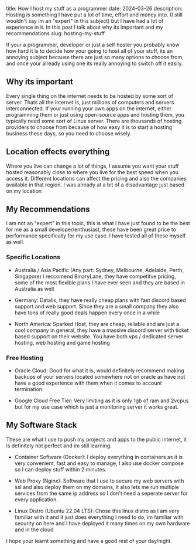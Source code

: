 title: How I host my stuff as a programmer
date: 2024-03-26
description: Hosting is something I have put a lot of time, effort and money into. (I still wouldn't say im an "expert" in this subject) but I have had a lot of experience in it. In this post I talk about why its important and my recommendations 
slug: hosting-my-stuff

If your a programmer, developer or just a self hoster you probably know how hard it is to decide how your going to host all of your stuff, its an annoying subject because there are just so many options to choose from, and once your already using one its really annoying to switch off it easily.

## Why its important
Every single thing on the internet needs to be hosted by some sort of server. Thats all the internet is, just millions of computers and servers interconnected. If your running your own apps on the internet, either programming them or just using open-source apps and hosting them, you typically need some sort of Linux server. There are thousands of hosting providers to choose from because of how easy it is to start a hosting business these days, so you need to choose wisely.

## Location effects everything
Where you live can change a lot of things, I assume you want your stuff hosted reasonably close to where you live for the best speed when you access it. Different locations can affect the pricing and also the companies available in that region. I was already at a bit of a disadvantage just based on my location

## My Recommendations
I am not an "expert" in this topic, this is what I have just found to be the best for me as a small developer/enthusiast, these have been great price to performance specifically for my use case. I have tested all of these myself as well.
### Specific Locations
- Australia / Asia Pacific (Any part: Sydney, Melbourne, Adelaide, Perth, Singapore) I reccomend BinaryLane, they have competitve pricing, some of the most flexible plans I have ever seen and they are based in Australia as well

- Germany: Datalix, they have really cheap plans with fast discord based support and web support. Since they are a small company they also have tons of really good deals happen every once in a while

- North America: Sparked Host, they are cheap, reliable and are just a cool company in general, they have a massive discord server with ticket based support on their website. You have both vps / dedicated server hosting, web hosting and game hosting

### Free Hosting

- Oracle Cloud: Good for what it is, would definitely recommend making backups of your servers located somewhere not on oracle as have not have a good experience with them when it comes to account termination

- Google Cloud Free Tier: Very limiting as it is only 1gb of ram and 2vcpus but for my use case which is just a monitoring server it works great.

## My Software Stack
These are what I use to push my projects and apps to the public internet, it is definitely not perfect and im still learning.

- Container Software (Docker): I deploy everything in containers as it is very convenient, fast and easy to manage, I also use docker compose so I can deploy stuff within 2 minutes.

- Web Proxy (Nginx): Software that I use to secure my web servers with ssl and also deploy them on my domains, it also lets me run multiple services from the same ip address so I don't need a seperate server for every application.

- Linux Distro (Ubuntu 22.04 LTS): Chose this linux distro as I am very familiar with it and it just does everything I need to do, im familiar with security on here and I have deployed it many times on my own hardware and in the cloud 

I hope your learnt something and have a good rest of your day/night.